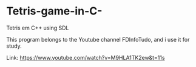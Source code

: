 # Tetris-game-in-C-
Tetris em C++ using SDL 

This program belongs to the Youtube channel FDInfoTudo, and i use it for study.

Link: https://www.youtube.com/watch?v=M9HLA1TK2ew&t=11s
